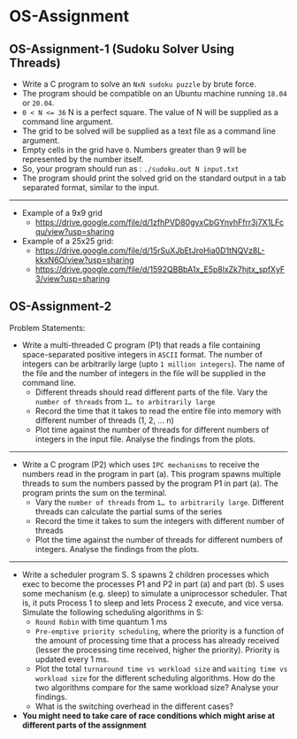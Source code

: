 # OS-Assignment

## OS-Assignment-1 (Sudoku Solver Using Threads)

- Write a C program to solve an `NxN sudoku puzzle` by brute force. 
- The program should be compatible on an Ubuntu machine running `18.04` or `20.04`. 
- `0 < N <= 36` N is a perfect square. The value of N will be supplied as a command line argument. 
- The grid to be solved will be supplied as a text file as a command line argument. 
- Empty cells in the grid have `0`. Numbers greater than 9 will be represented by the number itself. 
- So, your program should run as : `./sudoku.out N input.txt`
- The program should print the solved grid on the standard output in a tab separated format, similar to the input.
***

- Example of a 9x9 grid
    - <https://drive.google.com/file/d/1zfhPVD80gyxCbGYnvhFfrr3j7X1LFcqu/view?usp=sharing>
- Example of a 25x25 grid: 
    - <https://drive.google.com/file/d/15rSuXJbEtJroHia0D1tNQVz8L-kkxN6O/view?usp=sharing> 
    - <https://drive.google.com/file/d/1592QBBbA1x_E5p8lxZk7hjtx_spfXyF3/view?usp=sharing> 

## OS-Assignment-2
Problem Statements:
- Write a multi-threaded C program (P1) that reads a file containing space-separated positive integers in `ASCII` format. The number of integers can be arbitrarily large (upto `1 million integers`). The name of the file and the number of integers in the file will be supplied in the command line.
    - Different threads should read different parts of the file. Vary the `number of threads` from `1… to arbitrarily large`
    - Record the time that it takes to read the entire file into memory with different number of threads (1, 2, … n)
    - Plot time against the number of threads for different numbers of integers in the input file. Analyse the findings from the plots.
---
- Write a C program (P2) which uses `IPC mechanisms` to receive the numbers read in the program in part (a). This program spawns multiple threads to sum the numbers passed by the program P1 in part (a). The program prints the sum on the terminal.
    - Vary the `number of threads` from `1… to arbitrarily large`. Different threads can calculate the partial sums of the series
    - Record the time it takes to sum the integers with different number of threads
    - Plot the time against the number of threads for different numbers of integers. Analyse the findings from the plots.
---
- Write a scheduler program S. S spawns 2 children processes which exec to become the processes P1 and P2 in part (a) and part (b). S uses some mechanism (e.g. sleep) to simulate a uniprocessor scheduler. That is, it puts Process 1 to sleep and lets Process 2 execute, and vice versa. Simulate the following scheduling algorithms in S:
    - `Round Robin` with time quantum 1 ms
    - `Pre-emptive priority scheduling`, where the priority is a function of the amount of processing time that a process has already received (lesser the processing time received, higher the priority). Priority is updated every 1 ms.
    - Plot the total `turnaround time vs workload size` and `waiting time vs workload size` for the different scheduling algorithms. How do the two algorithms compare for the same workload size? Analyse your findings.
    - What is the switching overhead in the different cases?
- **You might need to take care of race conditions which might arise at different parts of the assignment**

